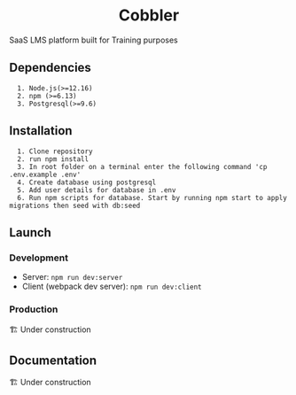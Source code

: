 <h1 align="center">Cobbler</h1>
<p>
  SaaS LMS platform built for Training purposes 
</p>

## Dependencies

``` 
  1. Node.js(>=12.16) 
  2. npm (>=6.13)
  3. Postgresql(>=9.6)
```

## Installation

```
  1. Clone repository
  2. run npm install
  3. In root folder on a terminal enter the following command 'cp .env.example .env' 
  4. Create database using postgresql
  5. Add user details for database in .env
  6. Run npm scripts for database. Start by running npm start to apply migrations then seed with db:seed
```
## Launch

### Development

- Server: `npm run dev:server`
- Client (webpack dev server): `npm run dev:client`

### Production

🏗 Under construction

## Documentation 

🏗 Under construction
